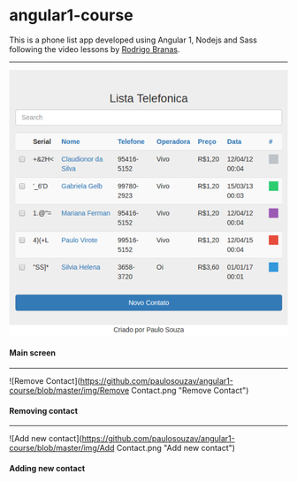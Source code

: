 # angular1-course
This is a phone list app developed using Angular 1, Nodejs and Sass following the video lessons by [Rodrigo Branas](https://www.youtube.com/channel/UCkqOofjb7nl6V8vXrIbGtiQ).

___

![App Layout](https://github.com/paulosouzav/angular1-course/blob/master/img/App.png "Application")
#### Main screen
___
![Remove Contact](https://github.com/paulosouzav/angular1-course/blob/master/img/Remove Contact.png "Remove Contact")
#### Removing contact
___
![Add new contact](https://github.com/paulosouzav/angular1-course/blob/master/img/Add Contact.png "Add new contact")
#### Adding new contact
